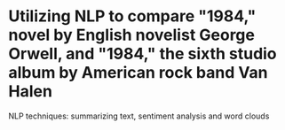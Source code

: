 # Utilizing NLP to compare "1984," novel by English novelist George Orwell, and "1984," the sixth studio album by American rock band Van Halen
NLP techniques: summarizing text, sentiment analysis and word clouds
